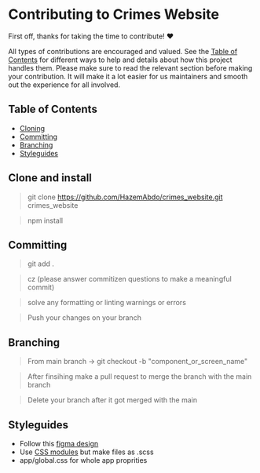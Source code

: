 # Contributing to Crimes Website

First off, thanks for taking the time to contribute! ❤️

All types of contributions are encouraged and valued. See the [Table of Contents](#table-of-contents) for different ways to help and details about how this project handles them. Please make sure to read the relevant section before making your contribution. It will make it a lot easier for us maintainers and smooth out the experience for all involved.

## Table of Contents

- [Cloning](#Cloning)
- [Committing](#Committing)
- [Branching](#Branching)
- [Styleguides](#styleguides)

## Clone and install

> git clone https://github.com/HazemAbdo/crimes_website.git crimes_website

> npm install

## Committing

> git add .

> cz (please answer commitizen questions to make a meaningful commit)

> solve any formatting or linting warnings or errors

> Push your changes on your branch

## Branching

> From main branch -> git checkout -b "component_or_screen_name"

> After finsihing make a pull request to merge the branch with the main branch

> Delete your branch after it got merged with the main

## Styleguides

* Follow this [figma design](https://www.figma.com/file/IksiFejF2VxhtOXspBfOG1/Untitled?node-id=0%3A1&mode=dev)
* Use [CSS modules](https://nextjs.org/docs/app/building-your-application/styling/css-modules) but make files as .scss
* app/global.css for whole app proprities
